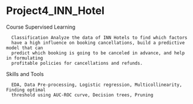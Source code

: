# Project4_INN_Hotel

Course Supervised Learning 

      Classification Analyze the data of INN Hotels to find which factors 
      have a high influence on booking cancellations, build a predictive model that can       
      predict which booking is going to be canceled in advance, and help in formulating 
      profitable policies for cancellations and refunds. 

Skills and Tools 

      EDA, Data Pre-processing, Logistic regression, Multicollinearity, Finding optimal 
      threshold using AUC-ROC curve, Decision trees, Pruning

